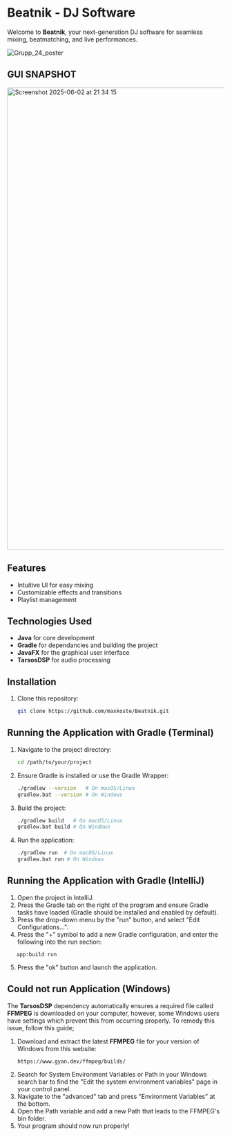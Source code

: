 # Beatnik - DJ Software

Welcome to **Beatnik**, your next-generation DJ software for seamless mixing, beatmatching, and live performances.

![Grupp_24_poster](https://github.com/user-attachments/assets/2397196c-1798-4d58-9b11-c4362c21a286)

## GUI SNAPSHOT
<img width="1068" alt="Screenshot 2025-06-02 at 21 34 15" src="https://github.com/user-attachments/assets/37e8ecf0-2093-42cc-bb5b-b8107ccdf491" />

## Features
- Intuitive UI for easy mixing
- Customizable effects and transitions
- Playlist management

## Technologies Used
- **Java** for core development
- **Gradle** for dependancies and building the project
- **JavaFX** for the graphical user interface
- **TarsosDSP** for audio processing

## Installation
1. Clone this repository:
   ```sh
   git clone https://github.com/maxkoste/Beatnik.git
   ```

## Running the Application with Gradle (Terminal)
1. Navigate to the project directory:
   ```sh
   cd /path/to/your/project
   ```
2. Ensure Gradle is installed or use the Gradle Wrapper:
   ```sh
   ./gradlew --version   # On macOS/Linux
   gradlew.bat --version # On Windows
   ```
3. Build the project:
   ```sh
   ./gradlew build   # On macOS/Linux
   gradlew.bat build # On Windows
   ```
4. Run the application:
   ```sh
   ./gradlew run  # On macOS/Linux
   gradlew.bat run # On Windows
   ```
## Running the Application with Gradle (IntelliJ)
1. Open the project in IntelliJ.
2. Press the Gradle tab on the right of the program and ensure Gradle tasks have loaded (Gradle should be installed and enabled by default).
3. Press the drop-down menu by the "run" button, and select "Edit Configurations...".
4. Press the "+" symbol to add a new Gradle configuration, and enter the following into the run section:
```
   app:build run
   ```
5. Press the "ok" button and launch the application.

## Could not run Application (Windows)
The **TarsosDSP** dependency automatically ensures a required file called **FFMPEG** is downloaded on your computer, however, 
some Windows users have settings which prevent this from occurring properly. To remedy this issue, follow this guide;
1. Download and extract the latest **FFMPEG** file for your version of Windows from this website:
   ```
   https://www.gyan.dev/ffmpeg/builds/
   ```
2. Search for System Environment Variables or Path in your Windows search bar to find the "Edit the system environment variables" page in your control panel.
3. Navigate to the "advanced" tab and press "Environment Variables" at the bottom.
4. Open the Path variable and add a new Path that leads to the FFMPEG's bin folder.
5. Your program should now run properly!
